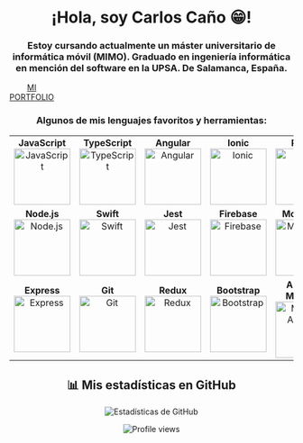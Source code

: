 <div align="center">
  <h1 align="center">¡Hola, soy Carlos Caño 😁!</h1> 
  <h3 align="center">Estoy cursando actualmente un máster universitario de informática móvil (MIMO). Graduado en ingeniería informática en mención del software en la UPSA. De Salamanca, España.</h3>
</div>

<div align="center" style="display: flex; gap: 800px;">
  <a href="https://carloscg-porfolio.netlify.app/">MI PORTFOLIO</a>
   | 
  <a href="https://www.linkedin.com/in/carlos-cano-gomez-655463141">MI LINKEDIN</a>
</div>
  
<div align="center">
  
  <h3>Algunos de mis lenguajes favoritos y herramientas:</h3>
  
  <table>
    <tr>
      <td align="center">
        <strong>JavaScript</strong><br>
        <img src="https://upload.wikimedia.org/wikipedia/commons/6/6a/JavaScript-logo.png" alt="JavaScript" height="100">
      </td>
      <td align="center">
        <strong>TypeScript</strong><br>
        <img src="https://upload.wikimedia.org/wikipedia/commons/thumb/4/4c/Typescript_logo_2020.svg/2048px-Typescript_logo_2020.svg.png" alt="TypeScript" height="100">
      </td>
        <td align="center">
        <strong>Angular</strong><br>
        <img src="https://cdn.iconscout.com/icon/free/png-256/free-angular-3628622-3029847.png?f=webp" alt="Angular" height="100">
      </td>
      <td align="center">
        <strong>Ionic</strong><br>
        <img src="https://uxwing.com/wp-content/themes/uxwing/download/brands-and-social-media/ionic-icon.png" alt="Ionic" height="100">
      </td>
      <td align="center">
        <strong>React</strong><br>
        <img src="https://cdn1.iconfinder.com/data/icons/programing-development-8/24/react_logo-512.png" alt="React" height="100">
      </td>
    </tr>
    <tr>
      <td align="center">
        <strong>Node.js</strong><br>
        <img src="https://static-00.iconduck.com/assets.00/node-js-icon-454x512-nztofx17.png" alt="Node.js" height="100">
      </td>
      <td align="center">
        <strong>Swift</strong><br>
        <img src="https://imgs.search.brave.com/6op4FNj3SS_Zu-z12YE3jQV4Hlj6bRXN_N6YLciaom8/rs:fit:500:0:0:0/g:ce/aHR0cHM6Ly9jZG4t/aWNvbnMtcG5nLmZy/ZWVwaWsuY29tLzI1/Ni8zOTkyLzM5OTI2/NDgucG5nP3NlbXQ9/YWlzX2h5YnJpZA" alt="Swift" height="100">
      </td>
      <td align="center">
        <strong>Jest</strong><br>
        <img src="https://cdn.freebiesupply.com/logos/large/2x/jest-logo-png-transparent.png" alt="Jest" height="100">
      </td>
      <td align="center">
        <strong>Firebase</strong><br>
        <img src="https://styles.redditmedia.com/t5_301qk/styles/communityIcon_bq715eo6t52d1.png" alt="Firebase" height="100">
      </td>
      <td align="center">
        <strong>MongoDB</strong><br>
        <img src="https://imgs.search.brave.com/VLnEHonS4KKeXOOed6bulOU3YlEOOD8PhLf5Tjk-Jkk/rs:fit:860:0:0:0/g:ce/aHR0cHM6Ly93d3cu/cG5nYWxsLmNvbS93/cC1jb250ZW50L3Vw/bG9hZHMvMTMvTW9u/Z29kYi1QTkctUGlj/LnBuZw" alt="MongoDB" height="100">
      </td>
    </tr>
    <tr>
       <td align="center">
        <strong>Express</strong><br>
        <img src="https://imgs.search.brave.com/M4VVbZbWznYmGmK_UapYaFDGlC9bFryIQju7XWcOy5w/rs:fit:860:0:0:0/g:ce/aHR0cHM6Ly9jbG91/ZC5naXRodWJ1c2Vy/Y29udGVudC5jb20v/YXNzZXRzLzk1MDEx/Mi8xNDA4MDc0MC84/ZjkyMDM3YS1mNTI0/LTExZTUtOGM1Mi0y/N2E5YWM2M2FmNTAu/cG5n" alt="Express" height="100">
      </td>
      <td align="center">
        <strong>Git</strong><br>
        <img src="https://imgs.search.brave.com/mV85qRj1fj9oRhGLOq0I_axKnmC0V54UuIagcQEQdHI/rs:fit:500:0:0:0/g:ce/aHR0cHM6Ly9zdGF0/aWMtMDAuaWNvbmR1/Y2suY29tL2Fzc2V0/cy4wMC9naXQtaWNv/bi0yNTZ4MjU2LW5r/aTUxYWUzLnBuZw" alt="Git" height="100">
      </td>
       <td align="center">
        <strong>Redux</strong><br>
        <img src="https://cdn.freebiesupply.com/logos/large/2x/redux-logo-svg-vector.svg" alt="Redux" height="100">
      </td>
    <td align="center">
        <strong>Bootstrap</strong><br>
        <img src="https://upload.wikimedia.org/wikipedia/commons/thumb/b/b2/Bootstrap_logo.svg/2560px-Bootstrap_logo.svg.png" alt="Bootstrap" height="100">
      </td>
        <td align="center">
        <strong>Angular Material</strong><br>
        <img src="https://imgs.search.brave.com/GB5eyk58hZ13bnKAbXjvK1NUoMg5yPg2NR2tMoQE7bQ/rs:fit:860:0:0:0/g:ce/aHR0cHM6Ly91cGxv/YWQud2lraW1lZGlh/Lm9yZy93aWtpcGVk/aWEvY29tbW9ucy90/aHVtYi9jL2M3L0dv/b2dsZV9NYXRlcmlh/bF9EZXNpZ25fTG9n/by5zdmcvMjIwcHgt/R29vZ2xlX01hdGVy/aWFsX0Rlc2lnbl9M/b2dvLnN2Zy5wbmc" alt="Material Angular" height="100">
      </td>
    </tr>
  </table>

  ## 📊 Mis estadísticas en GitHub
  ![Estadísticas de GitHub](https://github-readme-stats.vercel.app/api?username=CarlosCG2000&show_icons=true&theme=radical)

  ![Profile views](https://komarev.com/ghpvc/?username=CarlosCG2000&label=Profile%20views&color=0e75b6&style=flat)

</div>


<!--
**CarlosCG2000/CarlosCG2000** is a ✨ _special_ ✨ repository because its `README.md` (this file) appears on your GitHub profile.

Here are some ideas to get you started:

- 🔭 I’m currently working on ...
- 🌱 I’m currently learning ...
- 👯 I’m looking to collaborate on ...
- 🤔 I’m looking for help with ...
- 💬 Ask me about ...
- 📫 How to reach me: ...
- 😄 Pronouns: ...
- ⚡ Fun fact: ...
-->
